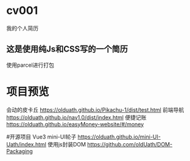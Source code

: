 # cv001
我的个人简历

## 这是使用纯Js和CSS写的一个简历

使用parcel进行打包

# 项目预览
会动的皮卡丘 https://olduath.github.io/Pikachu-1/dist/test.html
前端导航     https://olduath.github.io/nav1.0/dist/index.html
便捷记账     https://olduath.github.io/easyMoney-website/#/money

#开源项目
Vue3 mini-UI轮子 https://olduath.github.io/mini-UI-Uath/index.html
使用js封装DOM     https://github.com/oldUath/DOM-Packaging
